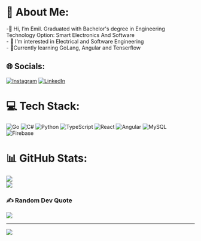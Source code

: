 # 💫 About Me:
-👋 Hi, I’m Emil. Graduated with Bachelor's degree in Engineering Technology Option: Smart Electronics And Software<br>- 👀 I’m interested in Electrical and Software Engineering<br>- 🌱Currently learning GoLang, Angular and Tenserflow<br>


## 🌐 Socials:
[![Instagram](https://img.shields.io/badge/Instagram-%23E4405F.svg?logo=Instagram&logoColor=white)](https://www.instagram.com/emilh_ht/) [![LinkedIn](https://img.shields.io/badge/LinkedIn-%230077B5.svg?logo=linkedin&logoColor=white)](https://www.linkedin.com/in/emil-hasanli-6789b3254/) 

# 💻 Tech Stack:
![Go](https://img.shields.io/badge/go-%2300ADD8.svg?style=for-the-badge&logo=go&logoColor=white) ![C#](https://img.shields.io/badge/c%23-%23239120.svg?style=for-the-badge&logo=csharp&logoColor=white) ![Python](https://img.shields.io/badge/python-3670A0?style=for-the-badge&logo=python&logoColor=ffdd54) ![TypeScript](https://img.shields.io/badge/typescript-%233178C6.svg?style=for-the-badge&logo=typescript&logoColor=white) ![React](https://img.shields.io/badge/react-%2361DAFB.svg?style=for-the-badge&logo=react&logoColor=black) ![Angular](https://img.shields.io/badge/angular-%23DD0031.svg?style=for-the-badge&logo=angular&logoColor=white) ![MySQL](https://img.shields.io/badge/mysql-4479A1.svg?style=for-the-badge&logo=mysql&logoColor=white) ![Firebase](https://img.shields.io/badge/firebase-%23FFCA28.svg?style=for-the-badge&logo=firebase&logoColor=black)
# 📊 GitHub Stats:
![](https://github-readme-streak-stats.herokuapp.com/?user=X3i-Inc&theme=dark&hide_border=false)<br/>
![](https://github-readme-stats.vercel.app/api/top-langs/?username=X3i-Inc&theme=dark&hide_border=false&include_all_commits=false&count_private=true&layout=compact)

### ✍️ Random Dev Quote
![](https://quotes-github-readme.vercel.app/api?type=horizontal&theme=radical)

---
[![](https://visitcount.itsvg.in/api?id=X3i-Inc&icon=0&color=0)](https://visitcount.itsvg.in)

<!-- Proudly created with GPRM ( https://gprm.itsvg.in ) -->

